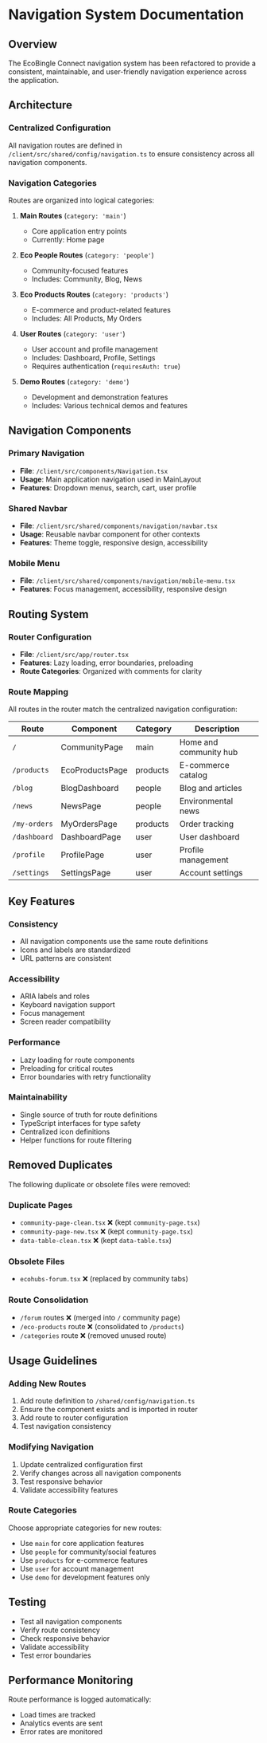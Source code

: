 # Navigation System Documentation

## Overview
The EcoBingle Connect navigation system has been refactored to provide a consistent, maintainable, and user-friendly navigation experience across the application.

## Architecture

### Centralized Configuration
All navigation routes are defined in `/client/src/shared/config/navigation.ts` to ensure consistency across all navigation components.

### Navigation Categories
Routes are organized into logical categories:

1. **Main Routes** (`category: 'main'`)
   - Core application entry points
   - Currently: Home page

2. **Eco People Routes** (`category: 'people'`)
   - Community-focused features
   - Includes: Community, Blog, News

3. **Eco Products Routes** (`category: 'products'`)
   - E-commerce and product-related features
   - Includes: All Products, My Orders

4. **User Routes** (`category: 'user'`)
   - User account and profile management
   - Includes: Dashboard, Profile, Settings
   - Requires authentication (`requiresAuth: true`)

5. **Demo Routes** (`category: 'demo'`)
   - Development and demonstration features
   - Includes: Various technical demos and features

## Navigation Components

### Primary Navigation
- **File**: `/client/src/components/Navigation.tsx`
- **Usage**: Main application navigation used in MainLayout
- **Features**: Dropdown menus, search, cart, user profile

### Shared Navbar
- **File**: `/client/src/shared/components/navigation/navbar.tsx`
- **Usage**: Reusable navbar component for other contexts
- **Features**: Theme toggle, responsive design, accessibility

### Mobile Menu
- **File**: `/client/src/shared/components/navigation/mobile-menu.tsx`
- **Features**: Focus management, accessibility, responsive design

## Routing System

### Router Configuration
- **File**: `/client/src/app/router.tsx`
- **Features**: Lazy loading, error boundaries, preloading
- **Route Categories**: Organized with comments for clarity

### Route Mapping
All routes in the router match the centralized navigation configuration:

| Route | Component | Category | Description |
|-------|-----------|----------|-------------|
| `/` | CommunityPage | main | Home and community hub |
| `/products` | EcoProductsPage | products | E-commerce catalog |
| `/blog` | BlogDashboard | people | Blog and articles |
| `/news` | NewsPage | people | Environmental news |
| `/my-orders` | MyOrdersPage | products | Order tracking |
| `/dashboard` | DashboardPage | user | User dashboard |
| `/profile` | ProfilePage | user | Profile management |
| `/settings` | SettingsPage | user | Account settings |

## Key Features

### Consistency
- All navigation components use the same route definitions
- Icons and labels are standardized
- URL patterns are consistent

### Accessibility
- ARIA labels and roles
- Keyboard navigation support
- Focus management
- Screen reader compatibility

### Performance
- Lazy loading for route components
- Preloading for critical routes
- Error boundaries with retry functionality

### Maintainability
- Single source of truth for route definitions
- TypeScript interfaces for type safety
- Centralized icon definitions
- Helper functions for route filtering

## Removed Duplicates

The following duplicate or obsolete files were removed:

### Duplicate Pages
- `community-page-clean.tsx` ❌ (kept `community-page.tsx`)
- `community-page-new.tsx` ❌ (kept `community-page.tsx`)
- `data-table-clean.tsx` ❌ (kept `data-table.tsx`)

### Obsolete Files
- `ecohubs-forum.tsx` ❌ (replaced by community tabs)

### Route Consolidation
- `/forum` routes ❌ (merged into `/` community page)
- `/eco-products` route ❌ (consolidated to `/products`)
- `/categories` route ❌ (removed unused route)

## Usage Guidelines

### Adding New Routes
1. Add route definition to `/shared/config/navigation.ts`
2. Ensure the component exists and is imported in router
3. Add route to router configuration
4. Test navigation consistency

### Modifying Navigation
1. Update centralized configuration first
2. Verify changes across all navigation components
3. Test responsive behavior
4. Validate accessibility features

### Route Categories
Choose appropriate categories for new routes:
- Use `main` for core application features
- Use `people` for community/social features
- Use `products` for e-commerce features
- Use `user` for account management
- Use `demo` for development features only

## Testing
- Test all navigation components
- Verify route consistency
- Check responsive behavior
- Validate accessibility
- Test error boundaries

## Performance Monitoring
Route performance is logged automatically:
- Load times are tracked
- Analytics events are sent
- Error rates are monitored
